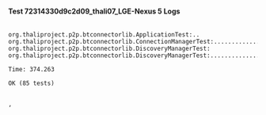 #### Test 72314330d9c2d09_thali07_LGE-Nexus 5 Logs


```

org.thaliproject.p2p.btconnectorlib.ApplicationTest:..
org.thaliproject.p2p.btconnectorlib.ConnectionManagerTest:..........................
org.thaliproject.p2p.btconnectorlib.DiscoveryManagerTest:
org.thaliproject.p2p.btconnectorlib.DiscoveryManagerTest:...........................

Time: 374.263

OK (85 tests)


,
```
